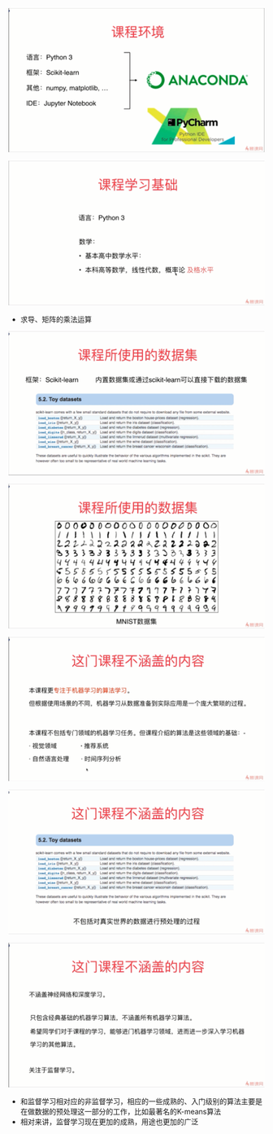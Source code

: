 ![1565522443778](assets/1565522443778.png)

![1565522609024](assets/1565522609024.png)

- 求导、矩阵的乘法运算

![1565522762684](assets/1565522762684.png)

![1565522862596](assets/1565522862596.png)

![1565522913829](assets/1565522913829.png)

![1565523241443](assets/1565523241443.png)

![1565523384362](assets/1565523384362.png)

- 和监督学习相对应的非监督学习，相应的一些成熟的、入门级别的算法主要是在做数据的预处理这一部分的工作，比如最著名的K-means算法
-  相对来讲，监督学习现在更加的成熟，用途也更加的广泛